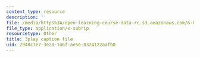 ```yaml
---
content_type: resource
description: ''
file: /media/https%3A/open-learning-course-data-rc.s3.amazonaws.com/6-004-computation-structures-spring-2017/2948c7e73e28146fae5e8324122aafb0_IbKCGrVGpco.srt
file_type: application/x-subrip
resourcetype: Other
title: 3play caption file
uid: 2948c7e7-3e28-146f-ae5e-8324122aafb0
---
```

